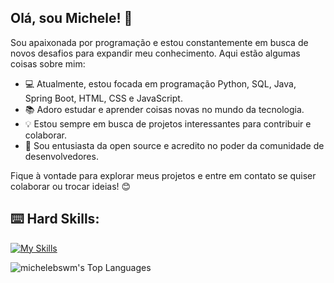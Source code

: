 ## Olá, sou Michele! 👋

Sou apaixonada por programação e estou constantemente em busca de novos desafios para expandir meu conhecimento. Aqui estão algumas coisas sobre mim:

- 💻 Atualmente, estou focada em programação Python, SQL, Java, Spring Boot, HTML, CSS e JavaScript.
- 📚 Adoro estudar e aprender coisas novas no mundo da tecnologia.
- 💡 Estou sempre em busca de projetos interessantes para contribuir e colaborar.
- 🌟 Sou entusiasta da open source e acredito no poder da comunidade de desenvolvedores.

Fique à vontade para explorar meus projetos e entre em contato se quiser colaborar ou trocar ideias! 😊


## :keyboard: Hard Skills:
[![My Skills](https://skillicons.dev/icons?i=python,postgres,html,css,js,java)](https://skillicons.dev)

![michelebswm's Top Languages](https://github-readme-stats.vercel.app/api/top-langs/?username=michelebswm&theme=vue-dark&show_icons=true&hide_border=true&layout=compact)

<!-- ![Jess GitHub stats](https://github-readme-stats.vercel.app/api?username=michelebswm&show_icons=true&theme=radical) -->
